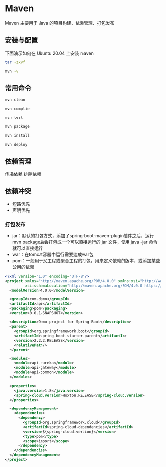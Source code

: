 # Maven
Maven 主要用于 Java 的项目构建、依赖管理、打包发布

## 安装与配置
下面演示如何在 Ubuntu 20.04 上安装 maven
```bash
tar -zxvf 

mvn -v
```
## 常用命令
```bash
mvn clean

mvn complie

mvn test

mvn package

mvn install

mvn deploy
```
## 依赖管理

传递依赖
排除依赖

## 依赖冲突
- 短路优先
- 声明优先



### 打包发布

- jar：默认的打包方式，添加了spring-boot-maven-plugin插件之后，运行mvn package后会打包成一个可以直接运行的 jar 文件，使用 java -jar 命令就可以直接运行
- war：在tomcat容器中运行需要达成war包
- pom：一般用于父工程或聚合工程的打包，用来定义依赖的版本，或添加某些公用的依赖

```xml
<?xml version="1.0" encoding="UTF-8"?>
<project xmlns="http://maven.apache.org/POM/4.0.0" xmlns:xsi="http://www.w3.org/2001/XMLSchema-instance"
         xsi:schemaLocation="http://maven.apache.org/POM/4.0.0 https://maven.apache.org/xsd/maven-4.0.0.xsd">
  <modelVersion>4.0.0</modelVersion>

  <groupId>com.demo</groupId>
  <artifactId>api</artifactId>
  <packaging>pom</packaging>
  <version>0.0.1-SNAPSHOT</version>

  <description>Demo project for Spring Boot</description>
  <parent>
    <groupId>org.springframework.boot</groupId>
    <artifactId>spring-boot-starter-parent</artifactId>
    <version>2.2.2.RELEASE</version>
    <relativePath/> 
  </parent>

  <modules>
    <module>api-eureka</module>
    <module>api-gateway</module>
    <module>api-common</module>
  </modules>

  <properties>
    <java.version>1.8</java.version>
    <spring-cloud.version>Hoxton.RELEASE</spring-cloud.version>
  </properties>

  <dependencyManagement>
    <dependencies>
      <dependency>
        <groupId>org.springframework.cloud</groupId>
        <artifactId>spring-cloud-dependencies</artifactId>
        <version>${spring-cloud.version}</version>
        <type>pom</type>
        <scope>import</scope>
      </dependency>
    </dependencies>
  </dependencyManagement>
</project>
```
